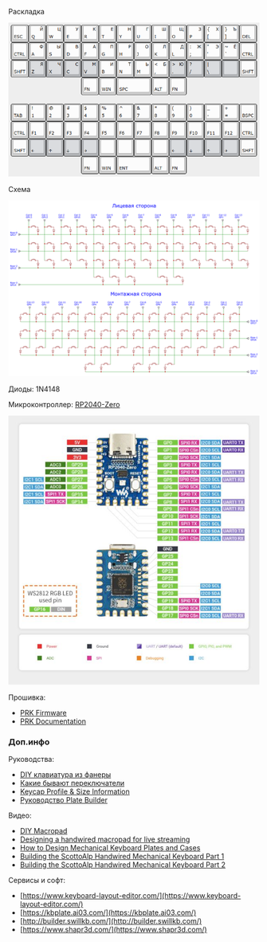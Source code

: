 Раскладка

![](k40.png)

Схема

![](schematic-k40.png)

Диоды: 1N4148

Микроконтроллер: [RP2040-Zero](https://www.waveshare.com/rp2040-zero.htm)

![](rp2040-zero-pinout.jpg)

Прошивка:
- [PRK Firmware](https://github.com/picoruby/prk_firmware)
- [PRK Documentation](https://github.com/picoruby/prk_firmware/wiki/Tutorial)

### Доп.инфо

Руководства:
- [DIY клавиатура из фанеры](https://habr.com/ru/articles/795727/)
- [Какие бывают переключатели](https://geekboards.ru/page/mechanical_switches_v2)
- [Keycap Profile & Size Information](https://blog.maxkeyboard.com/dwkb/keycap-profile-size-information/)
- [Руководство Plate Builder](http://builder-docs.swillkb.com/features/#switch-type)

Видео:
- [DIY Macropad](https://www.youtube.com/watch?v=BcXycScePHM)
- [Designing a handwired macropad for live streaming](https://www.youtube.com/watch?v=cI2fcIEEh_A)
- [How to Design Mechanical Keyboard Plates and Cases](https://www.youtube.com/watch?v=7azQkSu0m_U)
- [Building the ScottoAlp Handwired Mechanical Keyboard Part 1](https://www.youtube.com/watch?v=gVn9Gcfyt1Y)
- [Building the ScottoAlp Handwired Mechanical Keyboard Part 2](https://www.youtube.com/watch?v=fNw5EELwTT0)

Сервисы и софт:
- [https://www.keyboard-layout-editor.com/](https://www.keyboard-layout-editor.com/)
- [https://kbplate.ai03.com/](https://kbplate.ai03.com/)
- [http://builder.swillkb.com/](http://builder.swillkb.com/)
- [https://www.shapr3d.com/](https://www.shapr3d.com/)

